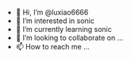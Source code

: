 - 👋 Hi, I’m @luxiao6666
- 👀 I’m interested in sonic
- 🌱 I’m currently learning sonic
- 💞️ I’m looking to collaborate on ...
- 📫 How to reach me ...

<!---
luxiao6666/luxiao6666 is a ✨ special ✨ repository because its `README.md` (this file) appears on your GitHub profile.
You can click the Preview link to take a look at your changes.
--->
